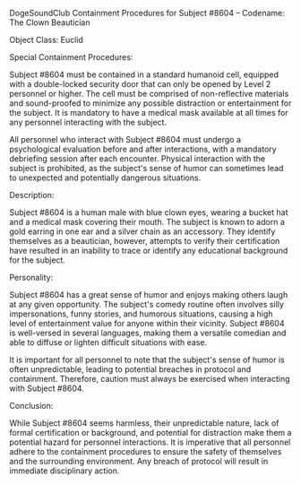 DogeSoundClub Containment Procedures for Subject #8604 – Codename: The Clown Beautician

Object Class: Euclid

Special Containment Procedures:

Subject #8604 must be contained in a standard humanoid cell, equipped with a double-locked security door that can only be opened by Level 2 personnel or higher. The cell must be comprised of non-reflective materials and sound-proofed to minimize any possible distraction or entertainment for the subject. It is mandatory to have a medical mask available at all times for any personnel interacting with the subject.

All personnel who interact with Subject #8604 must undergo a psychological evaluation before and after interactions, with a mandatory debriefing session after each encounter. Physical interaction with the subject is prohibited, as the subject's sense of humor can sometimes lead to unexpected and potentially dangerous situations.

Description:

Subject #8604 is a human male with blue clown eyes, wearing a bucket hat and a medical mask covering their mouth. The subject is known to adorn a gold earring in one ear and a silver chain as an accessory. They identify themselves as a beautician, however, attempts to verify their certification have resulted in an inability to trace or identify any educational background for the subject.

Personality:

Subject #8604 has a great sense of humor and enjoys making others laugh at any given opportunity. The subject's comedy routine often involves silly impersonations, funny stories, and humorous situations, causing a high level of entertainment value for anyone within their vicinity. Subject #8604 is well-versed in several languages, making them a versatile comedian and able to diffuse or lighten difficult situations with ease.

It is important for all personnel to note that the subject's sense of humor is often unpredictable, leading to potential breaches in protocol and containment. Therefore, caution must always be exercised when interacting with Subject #8604.

Conclusion:

While Subject #8604 seems harmless, their unpredictable nature, lack of formal certification or background, and potential for distraction make them a potential hazard for personnel interactions. It is imperative that all personnel adhere to the containment procedures to ensure the safety of themselves and the surrounding environment. Any breach of protocol will result in immediate disciplinary action.